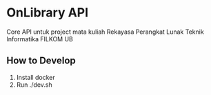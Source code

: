 # OnLibrary API
Core API untuk project mata kuliah Rekayasa Perangkat Lunak Teknik Informatika FILKOM UB

## How to Develop
1. Install docker
2. Run ./dev.sh
